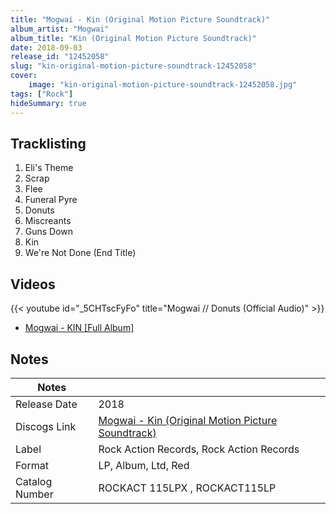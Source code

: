 ```yaml
---
title: "Mogwai - Kin (Original Motion Picture Soundtrack)"
album_artist: "Mogwai"
album_title: "Kin (Original Motion Picture Soundtrack)"
date: 2018-09-03
release_id: "12452058"
slug: "kin-original-motion-picture-soundtrack-12452058"
cover:
    image: "kin-original-motion-picture-soundtrack-12452058.jpg"
tags: ["Rock"]
hideSummary: true
---
```


## Tracklisting
1. Eli's Theme
2. Scrap
3. Flee
4. Funeral Pyre
5. Donuts
6. Miscreants
7. Guns Down
8. Kin
9. We're Not Done (End Title)

## Videos
{{< youtube id="_5CHTscFyFo" title="Mogwai // Donuts (Official Audio)" >}}
- [Mogwai - KIN [Full Album]](https://www.youtube.com/watch?v=J7d-9812sRg)

## Notes

| Notes          |             |
| ---------------| ----------- |
| Release Date   | 2018 |
| Discogs Link   | [Mogwai - Kin (Original Motion Picture Soundtrack)](https://www.discogs.com/release/12452058) |
| Label          | Rock Action Records, Rock Action Records |
| Format         | LP, Album, Ltd, Red |
| Catalog Number | ROCKACT 115LPX , ROCKACT115LP |

